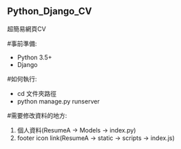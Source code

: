 ## Python_Django_CV
超簡易網頁CV

#事前準備:
- Python 3.5+
- Django

#如何執行:
- cd 文件夾路徑
- python manage.py runserver

#需要修改資料的地方:
1.  個人資料(ResumeA -> Models -> index.py)
2.  footer icon link(ResumeA -> static -> scripts -> index.js)
